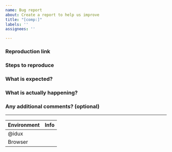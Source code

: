 ```yaml
---
name: Bug report
about: Create a report to help us improve
title: "[comp:]"
labels: ''
assignees: ''

---
```


<!-- generated by idux-issue-helper:en. DO NOT REMOVE -->
### Reproduction link

### Steps to reproduce
<!-- Clear and concise reproduction instructions are important for us to be able to triage your issue in a timely manner. Note that you can use Markdown to format lists and code. -->

### What is expected?

### What is actually happening?

### Any additional comments? (optional)

---
| Environment | Info |
|---|---|
| @idux |     |
| Browser |     |
